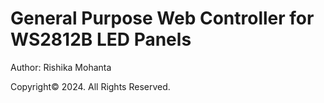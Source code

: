 # General Purpose Web Controller for WS2812B LED Panels
Author: Rishika Mohanta

Copyright© 2024. All Rights Reserved.
